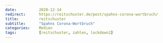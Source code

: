 ```yaml
---
date:          2020-12-14
redirect:      https://reitschuster.de/post/spahns-corona-wortbruch/
title:         reitschuster
subtitle:      "Spahns Corona-Wortbruch"
categories:    Medien
tags:          [reitschuster, zahlen, lockdown2]
---
```

